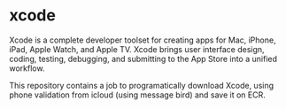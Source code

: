 # xcode

Xcode is a complete developer toolset for creating apps for Mac, iPhone, iPad, Apple Watch, and Apple TV. Xcode brings user interface design, coding, testing, debugging, and submitting to the App Store into a unified workflow.

This repository contains a job to programatically download Xcode, using phone validation from icloud (using message bird) and save it on ECR.
